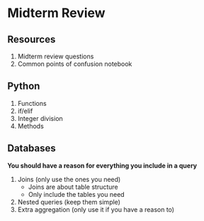 Midterm Review
==============

Resources
---------
1. Midterm review questions
2. Common points of confusion notebook

Python
------
1. Functions
2. if/elif
3. Integer division
4. Methods

Databases
---------
**You should have a reason for everything you include in a query**
 
1. Joins (only use the ones you need)
    * Joins are about table structure
    * Only include the tables you need
2. Nested queries (keep them simple)
3. Extra aggregation (only use it if you have a reason to)